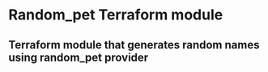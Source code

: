 # Random_pet Terraform module

## Terraform module that generates random names using random_pet provider
